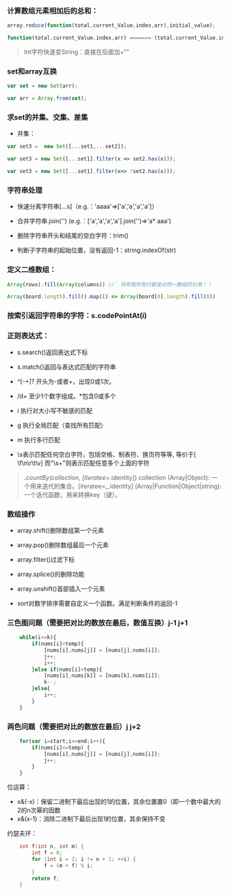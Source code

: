 ### 计算数组元素相加后的总和：
``` javascript
array.reduce(function(total,current_Value,index,arr),initial_value);

function(total,current_Value,index,arr) ======= (total,current_Value,index,arr)=>(返回的值)
```


> Int字符快速变String：直接在后面加+“”

### set和array互换

``` javascript
var set = new Set(arr);

var arr = Array.from(set);
```

### 求set的并集、交集、差集

* 并集：

``` javascript
var set3 =  new Set([...set1,...set2]);

var set3 = new Set([...set1].filter(x => set2.has(x)));

var set3 = new Set([...set1].filter(x=> !set2.has(x)));
```

### 字符串处理

* 快速分离字符串[...s]（e.g.：'aaaa'=>['a','a','a','a']）

* 合并字符串.join('') (e.g.：['a','a','a','a'].join('')=>'a* aaa')

* 删除字符串开头和结尾的空白字符：trim()

* 判断子字符串的起始位置，没有返回-1：string.indexOf(str)

### 定义二维数组：

``` javascript
Array(rows).fill(Array(columns)) //` 将导致所有行都是对同一数组的引用！！

Array(board.length).fill().map(() => Array(board[0].length).fill(0))
```

### 按索引返回字符串的字符：s.codePointAt(i)

### 正则表达式：

* s.search()返回表达式下标

* s.match()返回与表达式匹配的字符串

* ^[-+]? 开头为-或者+，出现0或1次。

* /d+ 至少1个数字组成。*包含0或多个

* i 执行对大小写不敏感的匹配

* g 执行全局匹配（查找所有匹配）

* m 执行多行匹配

* \s表示匹配任何空白字符，包括空格、制表符、换页符等等, 等价于[ \f\n\r\t\v]
而"\s+"则表示匹配任意多个上面的字符

> _.countBy(collection,  [iteratee=_.identity]) collection (Array|Object): 一个用来迭代的集合。[iteratee=_.identity] (Array|Function|Object|string): 一个迭代函数，用来转换key（键）。

### 数组操作

* array.shift()删除数组第一个元素

* array.pop()删除数组最后一个元素

* array.filter()过滤下标

* array.splice()的删除功能

* array.unshift()首部插入一个元素

* sort对数字排序需要自定义一个函数。满足判断条件的返回-1

### 三色图问题（需要把对比的数放在最后，数值互换）j-1 j+1

```javascript
    while(i<=k){
        if(nums[i]<temp){
            [nums[i],nums[j]] = [nums[j],nums[i]];
            j++;
            i++;
        }else if(nums[i]>temp){
            [nums[i],nums[k]] = [nums[k],nums[i]];
            k--;
        }else{
            i++;
        }
    }
```

### 两色问题（需要把对比的数放在最后）j j+2

```javascript
    for(var i=start;i<=end;i++){
        if(nums[i]<=temp) {
            [nums[i],nums[j]] = [nums[j],nums[i]];
            j++;
        } 
    }
```

位运算：

- x&(-x)：保留二进制下最后出现的1的位置，其余位置置0（即一个数中最大的2的n次幂的因数
- x&(x-1)：消除二进制下最后出现1的位置，其余保持不变

约瑟夫环：

``` C++
    int f(int n, int m) {
        int f = 0;
        for (int i = 2; i != n + 1; ++i) {
            f = (m + f) % i;
        }
        return f;
    }

```
